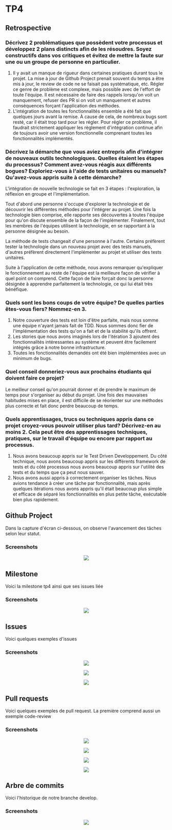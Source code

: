# TP4

## Retrospective

### Décrivez 2 problématiques que possèdent votre processus et développez 2 plans distincts afin de les résoudres. Soyez constructifs dans vos critiques et évitez de mettre la faute sur une ou un groupe de personne en particulier.

1. Il y avait un manque de rigueur dans certaines pratiques durant tous le projet. La mise à jour de Github Project prenait souvent du temps a être mis à jour, le review de code ne se faisait pas systématique, etc. Régler ce genre de problème est complexe, mais possible avec de l'effort de toute l'équipe. Il est nécessaire de faire des rappels lorsqu'on voit un manquement, refuser des PR si on voit un manquement et autres conséquences forçant l'application des méthodes.
2. L'intégration de toutes les fonctionnalités ensemble a été fait que quelques jours avant la remise. À cause de cela, de nombreux bugs sont resté, car il était trop tard pour les régler. Pour régler ce problème, il faudrait strictement appliquer les règlement d'intégration continue afin de toujours avoir une version fonctionnelle comprenant toutes les fonctionnalités implémentés.

### Décrivez la démarche que vous aviez entrepris afin d'intégrer de nouveaux outils technologiques. Quelles étaient les étapes du processus? Comment avez-vous réagis aux différents bogues? Exploriez-vous à l'aide de tests unitaires ou manuels? Qu'avez-vous appris suite à cette démarche?

L'intégration de nouvelle technologie se fait en 3 étapes : l'exploration, la réflexion en groupe et l'implémentation.

Tout d'abord une personne s'occupe d'explorer la technologie et de découvrir les différentes méthodes pour l'intégrer au projet. 
Une fois la technologie bien comprise, elle rapporte ses découvertes à toutes l'équipe pour qu'on discute ensemble de la façon de l'implémenter. 
Finalement, tout les membres de l'équipes utilisent la technologie, en se rapportant à la personne désignée au besoin.

La méthode de tests changeait d'une personne à l'autre. Certains préfèrent tester la technologie dans un nouveau projet avec des tests manuels, d'autres préfèrent directement l'implémenter au projet et utiliser des tests unitaires.

Suite à l'application de cette méthode, nous avons remarquer qu'expliquer le fonctionnement au reste de l'équipe est la meilleure façon de vérifier à quel point on comprend. Cette façon de faire forçait donc la personne désignée à apprendre parfaitement la technologie, ce qui lui était très bénéfique.

### Quels sont les bons coups de votre équipe? De quelles parties êtes-vous fiers? Nommez-en 3.

1. Notre couverture des tests est loin d'être parfaite, mais nous somme une équipe n'ayant jamais fait de TDD. Nous sommes donc fier de l'implémentation des tests qu'on a fait et de la stabilité qu'ils offrent.
2. Les stories que nous avons imaginés lors de l'itération 3 ajoutent des fonctionnalités intéressantes au système et peuvent être facilement intégrés grâce à notre bonne infrastructure.
3. Toutes les fonctionnalités demandés ont été bien implémentées avec un minimum de bugs.

### Quel conseil donneriez-vous aux prochains étudiants qui doivent faire ce projet?

Le meilleur conseil qu'on pourrait donner et de prendre le maximum de temps pour s'organiser au début du projet. Une fois des mauvaises habitudes mises en place, il est difficile de se réorienter sur une méthodes plus correcte et fait donc perdre beaucoup de temps.

### Quels apprentissages, trucs ou techniques appris dans ce projet croyez-vous pouvoir utiliser plus tard? Décrivez-en au moins 2. Cela peut être des apprentissages techniques, pratiques, sur le travail d'équipe ou encore par rapport au processus.
1. Nous avons beaucoup appris sur le Test Driven Developpement. Du côté technique, nous avons beaucoup appris sur les différents framework de tests et du côté processus nous avons beaucoup appris sur l'utilité des tests et du temps que ça peut nous sauver.
2. Nous avons aussi appris à correctement organiser les tâches. Nous avions tendance à créer une tâche par fonctionnalité, mais après quelques itérations nous avons appris qu'il était beaucoup plus simple et efficace de séparé les fonctionnalités en plus petite tâche, exécutable bien plus rapidement.

## Github Project
Dans la capture d'écran ci-dessous, on observe l'avancement des tâches selon leur statut.

### Screenshots
<p align="center">
  <img src="./img/tp4/it4-project.png">
</p>


## Milestone
Voici la milestone tp4 ainsi que ses issues liée
### Screenshots
<p align="center">
  <img src="./img/tp4/it4-milestone.png">
</p>


## Issues
Voici quelques exemples d'issues
### Screenshots
<p align="center">
  <img src="./img/tp4/it4-issue1.png">
</p>
<p align="center">
  <img src="./img/tp4/it4-issue2.png">
</p>
<p align="center">
  <img src="./img/tp4/it4-issue3.png">
</p>


## Pull requests
Voici quelques exemples de pull request. La première comprend aussi un exemple code-review
### Screenshots
<p align="center">
  <img src="./img/tp4/it4-pr1-1.png">
</p>
<p align="center">
  <img src="./img/tp4/it4-pr1-2.png">
</p>
<p align="center">
  <img src="./img/tp4/it4-pr2.png">
</p>
<p align="center">
  <img src="./img/tp4/it4-pr3.png">
</p>

## Arbre de commits
Voici l'historique de notre branche develop.
### Screenshots
<p align="center">
  <img src="./img/tp4/it4-commits.png">
</p>